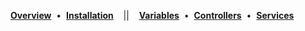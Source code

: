 [**Overview**](http://lindseydiloreto.github.io/craft-phptweak/) &nbsp;&bull;&nbsp;
[**Installation**](http://lindseydiloreto.github.io/craft-phptweak/installation)
&nbsp;&nbsp;&nbsp;||&nbsp;&nbsp;&nbsp;
[**Variables**](http://lindseydiloreto.github.io/craft-phptweak/variables) &nbsp;&bull;&nbsp;
[**Controllers**](http://lindseydiloreto.github.io/craft-phptweak/controllers) &nbsp;&bull;&nbsp;
[**Services**](http://lindseydiloreto.github.io/craft-phptweak/services)
